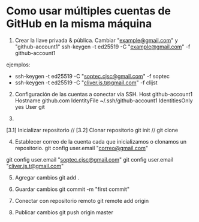 # Como usar múltiples cuentas de GitHub en la misma máquina

1. Crear la llave privada & pública. Cambiar "example@gmail.com" y "github-account1"
ssh-keygen -t ed25519 -C "example@gmail.com" -f github-account1

ejemplos:
* ssh-keygen -t ed25519 -C "soptec.cjsc@gmail.com" -f soptec
* ssh-keygen -t ed25519 -C "cliver.js.t@gmail.com" -f clijst

2. Configuración de las cuentas a conectar vía SSH.
Host github-account1
  Hostname github.com
  IdentityFile ~/.ssh/github-account1
  IdentitiesOnly yes
  User git

3. 
[3.1] Inicializar repositorio // [3.2] Clonar repositorio
git init                     // git clone

4. Establecer correo de la cuenta cada que inicializamos o clonamos un repositorio.
git config user.email "correo@gmail.com"

git config user.email "soptec.cjsc@gmail.com"
git config user.email "cliver.js.t@gmail.com"

5. Agregar cambios
git add .

6. Guardar cambios
git commit -m "first commit"

7. Conectar con repositorio remoto
git remote add origin

8. Publicar cambios
git push origin master